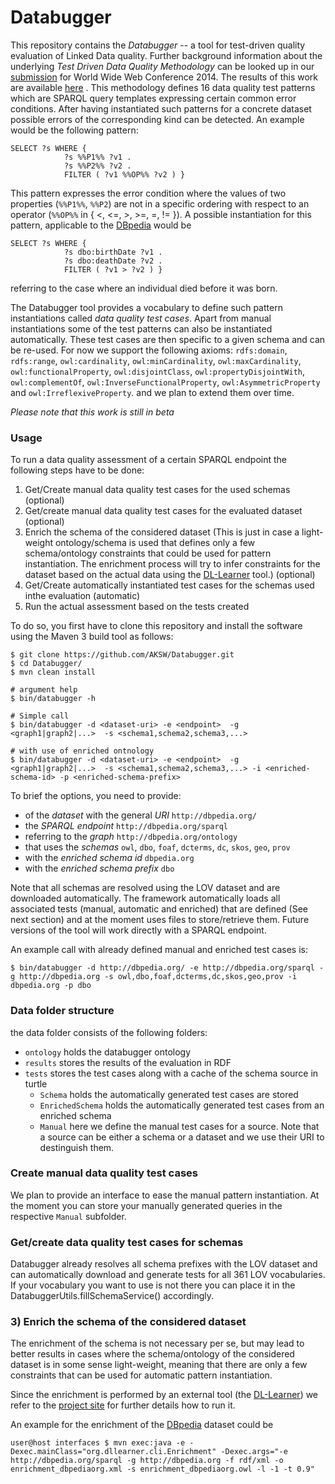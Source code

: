Databugger
==========

This repository contains the *Databugger* -- a tool for test-driven quality evaluation of Linked Data quality.
Further background information about the underlying *Test Driven Data Quality Methodology* can be looked up in our [submission](http://svn.aksw.org/papers/2014/WWW_Databugger/public.pdf) for World Wide Web Conference 2014.
The results of this work are available [here](https://github.com/AKSW/Databugger/tree/master/data/archive/WWW_2014) . 
This methodology defines 16 data quality test patterns which are SPARQL query templates expressing certain common error conditions.
After having instantiated such patterns for a concrete dataset possible errors of the corresponding kind can be detected. An example would be the following pattern:

```
SELECT ?s WHERE {
            ?s %%P1%% ?v1 .
            ?s %%P2%% ?v2 .
            FILTER ( ?v1 %%OP%% ?v2 ) }
```
This pattern expresses the error condition where the values of two properties (`%%P1%%`, `%%P2`) are not in a specific ordering with respect to an operator (`%%OP%%` in { <, <=, >, >=, =, != }). A possible instantiation for this pattern, applicable to the [DBpedia](http://dbpedia.org) would be
```
SELECT ?s WHERE {
            ?s dbo:birthDate ?v1 .
            ?s dbo:deathDate ?v2 .
            FILTER ( ?v1 > ?v2 ) }
```
referring to the case where an individual died before it was born.

The Databugger tool provides a vocabulary to define such pattern instantiations called *data quality test cases*.
Apart from manual instantiations some of the test patterns can also be instantiated automatically.
These test cases are then specific to a given schema and can be re-used.
For now we support the following axioms: 
`rdfs:domain`,
`rdfs:range`,
`owl:cardinality`,
`owl:minCardinality`,
`owl:maxCardinality`,
`owl:functionalProperty`,
`owl:disjointClass`,
`owl:propertyDisjointWith`,
`owl:complementOf`,
`owl:InverseFunctionalProperty`,
`owl:AsymmetricProperty` and `owl:IrreflexiveProperty`.
and we plan to extend them over time.

*Please note that this work is still in beta*

### Usage

To run a data quality assessment of a certain SPARQL endpoint the following steps have to be done:

1. Get/Create manual data quality test cases for the used schemas (optional)
2. Get/create manual data quality test cases for the evaluated dataset (optional)
3. Enrich the schema of the considered dataset (This is just in case a light-weight ontology/schema is used that defines only a few schema/ontology constraints that could be used for pattern instantiation. 
   The enrichment process will try to infer constraints for the dataset based on the actual data using the [DL-Learner](http://dl-learner.org/Projects/DLLearner) tool.) (optional)
4. Get/Create automatically instantiated test cases for the schemas used inthe evaluation (automatic)
5. Run the actual assessment based on the tests created

To do so, you first have to clone this repository and install the software using the Maven 3 build tool as follows:
```console
$ git clone https://github.com/AKSW/Databugger.git
$ cd Databugger/
$ mvn clean install

# argument help
$ bin/databugger -h

# Simple call
$ bin/databugger -d <dataset-uri> -e <endpoint>  -g <graph1|graph2|...>  -s <schema1,schema2,schema3,...>

# with use of enriched ontnology
$ bin/databugger -d <dataset-uri> -e <endpoint>  -g <graph1|graph2|...>  -s <schema1,schema2,schema3,...> -i <enriched-schema-id> -p <enriched-schema-prefix>
```

To brief the options, you need to provide:
- of the *dataset* with the general *URI* `http://dbpedia.org/`
- the *SPARQL endpoint* `http://dbpedia.org/sparql`
- referring to the *graph* `http://dbpedia.org/ontology`
- that uses the *schemas* `owl`, `dbo`, `foaf`, `dcterms`, `dc`, `skos`, `geo`, `prov`
- with the *enriched schema id* `dbpedia.org`
- with the *enriched schema prefix* `dbo`



Note that all schemas are resolved using the LOV dataset and are downloaded automatically.
The framework automatically loads all associated tests (manual, automatic and enriched) that are defined (See next section) and at the moment uses files to store/retrieve them.
Future versions of the tool will work directly with a SPARQL endpoint.

An example call with already defined manual and enriched test cases is:
```console
$ bin/databugger -d http://dbpedia.org/ -e http://dbpedia.org/sparql -g http://dbpedia.org -s owl,dbo,foaf,dcterms,dc,skos,geo,prov -i dbpedia.org -p dbo
```

### Data folder structure

the data folder consists of the following folders:
* `ontology` holds the databugger ontology
* `results` stores the results of the evaluation in RDF
* `tests` stores the test cases along with a cache of the schema source in turtle
    * `Schema` holds the automatically generated test cases are stored
    * `EnrichedSchema` holds the automatically generated test cases from an enriched schema
    * `Manual` here we define the manual test cases for a source. Note that a source can be either a schema or a dataset and we use their URI to destinguish them.


### Create manual data quality test cases

We plan to provide an interface to ease the manual pattern instantiation.
At the moment you can store your manually generated queries in the respective `Manual` subfolder.

### Get/create data quality test cases for schemas

Databugger already resolves all schema prefixes with the LOV dataset and can automatically download and generate tests for all 361 LOV vocabularies.
If your vocabulary you want to use is not there you can place it in the DatabuggerUtils.fillSchemaService() accordingly.

### 3) Enrich the schema of the considered dataset

The enrichment of the schema is not necessary per se, but may lead to better results in cases where the schema/ontology of the considered dataset is in some sense light-weight, meaning that there are only a few constraints that can be used for automatic pattern instantiation.

Since the enrichment is performed by an external tool (the [DL-Learner](http://dl-learner.org/Projects/DLLearner)) we refer to the [project site](http://dl-learner.org/wiki/SVNRun) for further details how to run it.

An example for the enrichment of the [DBpedia](http://dbpedia.org) dataset could be
```console
user@host interfaces $ mvn exec:java -e -Dexec.mainClass="org.dllearner.cli.Enrichment" -Dexec.args="-e http://dbpedia.org/sparql -g http://dbpedia.org -f rdf/xml -o enrichment_dbpediaorg.xml -s enrichment_dbpediaorg.owl -l -1 -t 0.9"
```
